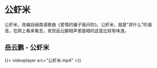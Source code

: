 # 公虾米


公虾米，改编自闽南语歌曲《爱情的骗子我问你》。公虾米，就是“讲什么”的谐音。在网上看来看去，发现岳云鹏相声里面唱的这首比较有味道。

## 岳云鹏 - 公虾米  
{{< videoplayer src="公虾米.mp4" >}}  

